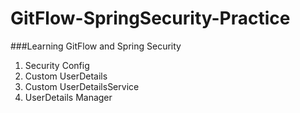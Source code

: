 # GitFlow-SpringSecurity-Practice

###Learning GitFlow and Spring Security

1) Security Config
2) Custom UserDetails
3) Custom UserDetailsService
4) UserDetails Manager